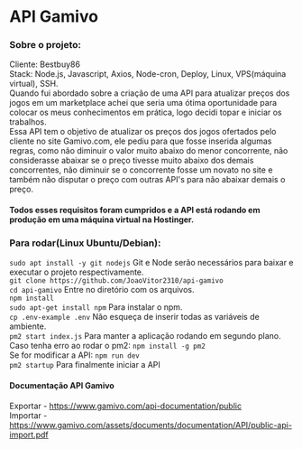 # API Gamivo

### Sobre o projeto:
Cliente: Bestbuy86  
Stack: Node.js, Javascript, Axios, Node-cron, Deploy, Linux, VPS(máquina virtual), SSH.  
Quando fui abordado sobre a criação de uma API para atualizar preços dos jogos em um marketplace achei que seria uma ótima oportunidade para colocar os meus conhecimentos em prática, logo decidi topar e iniciar os trabalhos.  
Essa API tem o objetivo de atualizar os preços dos jogos ofertados pelo cliente no site Gamivo.com, ele pediu para que fosse inserida algumas regras, como não diminuir o valor muito abaixo do menor concorrente, não considerasse abaixar se o preço tivesse muito abaixo dos demais concorrentes, não diminuir se o concorrente fosse um novato no site e também não disputar o preço com outras API's para não abaixar demais o preço.  

#### Todos esses requisitos foram cumpridos e a API está rodando em produção em uma máquina virtual na Hostinger.


### Para rodar(Linux Ubuntu/Debian):

`sudo apt install -y git nodejs` Git e Node serão necessários para baixar e executar o projeto respectivamente.  
`git clone https://github.com/JoaoVitor2310/api-gamivo`  
`cd api-gamivo` Entre no diretório com os arquivos.  
`npm install`  
`sudo apt-get install npm` Para instalar o npm.  
`cp .env-example .env` Não esqueça de inserir todas as variáveis de ambiente.  
`pm2 start index.js` Para manter a aplicação rodando em segundo plano.   
Caso tenha erro ao rodar o pm2: `npm install -g pm2`  
Se for modificar a API: `npm run dev`   
`pm2 startup` Para finalmente iniciar a API   

#### Documentação API Gamivo

Exportar - https://www.gamivo.com/api-documentation/public  
Importar - https://www.gamivo.com/assets/documents/documentation/API/public-api-import.pdf
